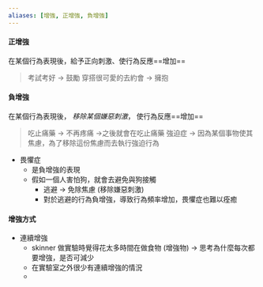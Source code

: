 ```yaml
---
aliases: [增強, 正增強, 負增強]
---
```


#### 正增強
 在某個行為表現後，給予正向刺激、使行為反應==增加==
> 考試考好 -> 鼓勵
> 穿搭很可愛的去約會 -> 擁抱


#### 負增強
在某個行為表現後， _移除某個嫌惡刺激_， 使行為反應==增加==
> 吃止痛藥 -> 不再疼痛 ->之後就會在吃止痛藥
> 強迫症 -> 因為某個事物使其焦慮，為了移除這份焦慮而去執行強迫行為

- 畏懼症 
	- 是負增強的表現
	- 假如一個人害怕狗，就會去避免與狗接觸
		- 逃避 -> 免除焦慮 (移除嫌惡刺激)
		- 對於逃避的行為負增強，導致行為頻率增加，畏懼症也難以痊癒

#### 增強方式

- 連續增強
	- skinner 做實驗時覺得花太多時間在做食物 (增強物) -> 思考為什麼每次都要增強，是否可減少
	- 在實驗室之外很少有連續增強的情況
	- 